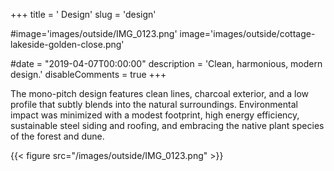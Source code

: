 +++
title = '            Design'
slug = 'design'

#image='images/outside/IMG_0123.png'
image='images/outside/cottage-lakeside-golden-close.png'

#date = "2019-04-07T00:00:00"
description = 'Clean, harmonious, modern design.'
disableComments = true
+++

The mono-pitch design features clean lines, charcoal exterior, and a low profile that subtly blends into the natural surroundings.
Environmental impact was minimized with a modest footprint, high energy efficiency, sustainable steel siding and roofing, and embracing the native plant species of the forest and dune.

{{< figure src="/images/outside/IMG_0123.png" >}}

